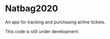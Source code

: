 # Natbag2020

An app for tracking and purchasing airline tickets.

This code is still under development.
